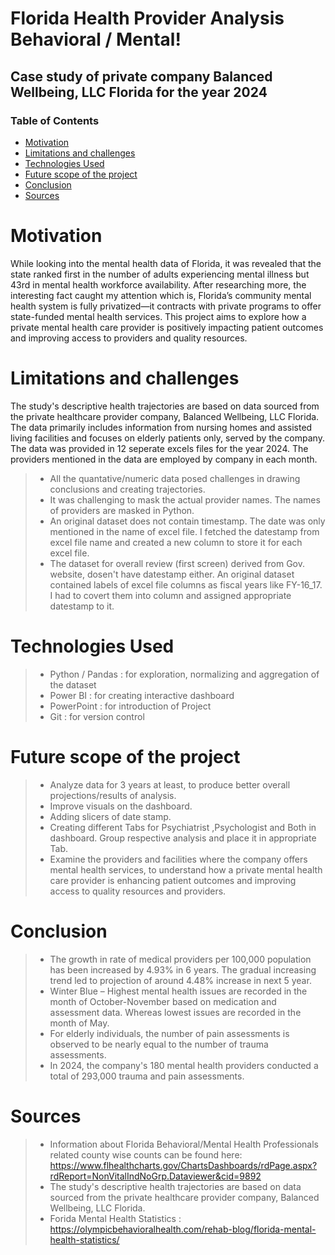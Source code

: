 # Florida Health Provider Analysis Behavioral / Mental!

## Case study of private company Balanced Wellbeing, LLC Florida for the year 2024

### Table of Contents

* [Motivation](#motivation)
* [Limitations and challenges](#limitations-and-challenges)
* [Technologies Used](#technologies-used)
* [Future scope of the project](#future-scope-of-the-project)
* [Conclusion](#conclusion)
* [Sources](#sources)

# Motivation
While looking into the mental health data of Florida, it was revealed that the state ranked first in the number of adults experiencing mental illness but 43rd in mental health workforce availability. After researching more, the interesting fact caught my attention which is, Florida’s community mental health system is fully privatized—it contracts with private programs to offer state-funded mental health services. This project aims to explore how a private mental health care provider is positively impacting patient outcomes and improving access to providers and quality resources.

# Limitations and challenges
The study's descriptive health trajectories are based on data sourced from the private healthcare provider company, Balanced Wellbeing, LLC Florida. The data primarily includes information from nursing homes and assisted living facilities and focuses on elderly patients only, served by the company. The data was provided in 12 seperate excels files for the year 2024. The providers mentioned in the data are employed by company in each month. 
> - All the quantative/numeric data posed challenges in drawing conclusions and creating trajectories.
> - It was challenging to mask the actual provider names. The names of providers are masked in Python.
> - An original dataset does not contain timestamp. The date was only mentioned in the name of excel file. I fetched the datestamp from excel file name and created a new column to store it for each excel file.
> - The dataset for overall review (first screen) derived from Gov. website, dosen't have datestamp either. An original dataset contained labels of excel file columns as fiscal years like FY-16_17. I had to covert them into column and assigned appropriate datestamp to it.

# Technologies Used
> - Python / Pandas : for exploration, normalizing and aggregation of the dataset
> - Power BI : for creating interactive dashboard
> - PowerPoint : for introduction of Project
> - Git : for version control

# Future scope of the project
> - Analyze data for 3 years at least, to produce better overall projections/results of analysis.
> - Improve visuals on the dashboard.
> - Adding slicers of date stamp.
> - Creating  different Tabs for Psychiatrist ,Psychologist and Both in dashboard. Group respective analysis and place it in appropriate Tab.
> - Examine the providers and facilities where the company offers mental health services, to understand how a private mental health care provider is enhancing patient outcomes and improving access to quality resources and providers.

# Conclusion
> - The growth in rate of medical providers per 100,000 population has been increased by 4.93% in 6 years. The gradual increasing trend led to projection of around 4.48% increase in next 5 year.
> - Winter Blue – Highest mental health issues are recorded in the month of October-November based on medication and assessment data. Whereas lowest issues are recorded in the month of May.
> - For elderly individuals, the number of pain assessments is observed to be nearly equal to the number of trauma assessments.
> - In 2024, the company's 180 mental health providers conducted a total of 293,000 trauma and pain assessments.

# Sources
> - Information about Florida Behavioral/Mental Health Professionals related county wise counts can be found here: https://www.flhealthcharts.gov/ChartsDashboards/rdPage.aspx?rdReport=NonVitalIndNoGrp.Dataviewer&cid=9892
> - The study's descriptive health trajectories are based on data sourced from the private healthcare provider company, Balanced Wellbeing, LLC Florida. 
> - Forida Mental Health Statistics :   https://olympicbehavioralhealth.com/rehab-blog/florida-mental-health-statistics/
